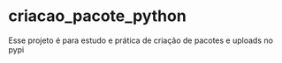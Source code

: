 # criacao_pacote_python
Esse projeto é para estudo e prática de criação de pacotes e uploads no pypi

